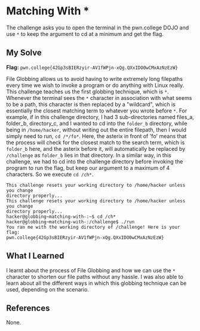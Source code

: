 # Matching With *
The challenge asks you to open the terminal in the pwn.college DOJO and use `*` to keep the argument to cd at a minimum and get the flag.

## My Solve
**Flag:** `pwn.college{42Gp3sBIERzyir-AV1fWPjn-xQg.QXxIDO0wCMxAzNzEzW}`

File Globbing allows us to avoid having to write extremely long filepaths every time we wish to invoke a program or do anything with Linux really. This challenge teaches us the first globbing technique, which is `*`. Whenever the terminal sees the `*` character in association with what seems to be a path, this character is then replaced by a "wildcard", which is essentially the closest matching term to whatever you wrote before `*`. For example, if in this challenge directory, I had 3 sub-directories named files_a, folder_b, directory_c, and I wanted to cd into the `folder_b` directory, while being in `/home/hacker`, without writing out the entire filepath, then I would simply need to run, `cd /*/fo*`. Here, the asterix in front of 'fo' means that the process will check for the closest match to the search term, which is `folder_b` here, and the asterix before it, will automatically be replaced by `/challenge` as `folder_b` lies in that directory. In a similar way, in this challenge, we had to cd into the challenge directory before invoking the program to run the flag, but keep our argument to a maximum of 4 characters. So we execute `cd /ch*`.


```
This challenge resets your working directory to /home/hacker unless you change 
directory properly...
This challenge resets your working directory to /home/hacker unless you change 
directory properly...
hacker@globbing~matching-with-:~$ cd /ch*
hacker@globbing~matching-with-:/challenge$ ./run
You ran me with the working directory of /challenge! Here is your flag:
pwn.college{42Gp3sBIERzyir-AV1fWPjn-xQg.QXxIDO0wCMxAzNzEzW}
```


## What I Learned
I learnt about the process of File Globbing and how we can use the `*` character to shorten our file paths without any hassle. I was also able to learn about all the different ways in which this globbing technique can be used, depending on the scenario.

## References
None.